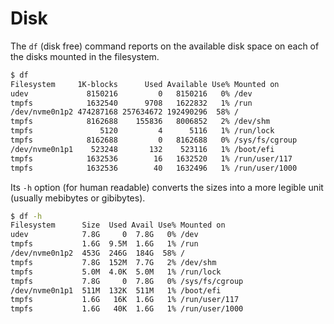 # Disk

The `df` (disk free) command reports on the available disk space on each of the disks mounted in the filesystem.

```bash
$ df
Filesystem     1K-blocks      Used Available Use% Mounted on
udev             8150216         0   8150216   0% /dev
tmpfs            1632540      9708   1622832   1% /run
/dev/nvme0n1p2 474287168 257634672 192490296  58% /
tmpfs            8162688    155836   8006852   2% /dev/shm
tmpfs               5120         4      5116   1% /run/lock
tmpfs            8162688         0   8162688   0% /sys/fs/cgroup
/dev/nvme0n1p1    523248       132    523116   1% /boot/efi
tmpfs            1632536        16   1632520   1% /run/user/117
tmpfs            1632536        40   1632496   1% /run/user/1000
```

Its `-h` option (for human readable) converts the sizes into a more legible unit (usually mebibytes or gibibytes).

```bash
$ df -h
Filesystem      Size  Used Avail Use% Mounted on
udev            7.8G     0  7.8G   0% /dev
tmpfs           1.6G  9.5M  1.6G   1% /run
/dev/nvme0n1p2  453G  246G  184G  58% /
tmpfs           7.8G  152M  7.7G   2% /dev/shm
tmpfs           5.0M  4.0K  5.0M   1% /run/lock
tmpfs           7.8G     0  7.8G   0% /sys/fs/cgroup
/dev/nvme0n1p1  511M  132K  511M   1% /boot/efi
tmpfs           1.6G   16K  1.6G   1% /run/user/117
tmpfs           1.6G   40K  1.6G   1% /run/user/1000
```
